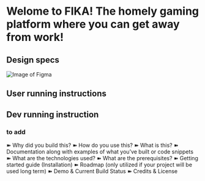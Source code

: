# Welome to FIKA! The homely gaming platform where you can get away from work!



## Design specs

![Image of Figma](https://github.com/shewitt93/FIKA---Final-Project/blob/master/FIGMA%20colour%20scheme.png)




## User running instructions



## Dev running instruction


### to add
➽ Why did you build this?
➽ How do you use this?
➽ What is this?
➽ Documentation along with examples of what you’ve built or code snippets
➽ What are the technologies used?
➽ What are the prerequisites?
➽ Getting started guide (Installation)
➽ Roadmap (only utilized if your project will be used long term)
➽ Demo & Current Build Status
➽ Credits & License
